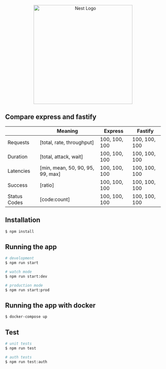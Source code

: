 <p align="center">
  <a href="http://nestjs.com/" target="blank"><img src="https://nestjs.com/img/logo_text.svg" width="320" alt="Nest Logo" /></a>
</p>

## Compare express and fastify
⠀            |Meaning                           | Express       | Fastify
------------ |--------------------------------- | ------------- | -------------
Requests     | [total, rate, throughput]        | 100, 100, 100 | 100, 100, 100
Duration     | [total, attack, wait]            | 100, 100, 100 | 100, 100, 100
Latencies    | [min, mean, 50, 90, 95, 99, max] | 100, 100, 100 | 100, 100, 100
Success      | [ratio]                          | 100, 100, 100 | 100, 100, 100
Status Codes | [code:count]                     | 100, 100, 100 | 100, 100, 100

## Installation

```bash
$ npm install
```

## Running the app

```bash
# development
$ npm run start

# watch mode
$ npm run start:dev

# production mode
$ npm run start:prod
```

## Running the app with docker

```bash
$ docker-compose up
```

## Test

```bash
# unit tests
$ npm run test

# auth tests
$ npm run test:auth
```
